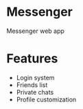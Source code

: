 # Messenger
Messenger web app

# Features
 - Login system
 - Friends list
 - Private chats
 - Profile customization
